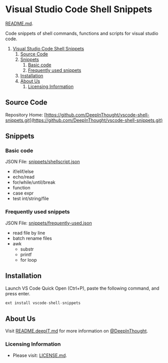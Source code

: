 # Visual Studio Code Shell Snippets

[README.md](https://raw.githubusercontent.com/DeepInThought/vscode-shell-snippets/master/README.md).

Code snippets of shell commands, functions and scripts for visual studio code.
<!-- TOC depthFrom:2 -->

1. [Visual Studio Code Shell Snippets](#visual-studio-code-shell-snippets)
	1. [Source Code](#source-code)
	2. [Snippets](#snippets)
		1. [Basic code](#basic-code)
		2. [Frequently used snippets](#frequently-used-snippets)
	3. [Installation](#installation)
	4. [About Us](#about-us)
		1. [Licensing Information](#licensing-information)

<!-- /TOC -->

## Source Code

Repository Home: [https://github.com/DeepInThought/vscode-shell-snippets.git](https://github.com/DeepInThought/vscode-shell-snippets.git)

## Snippets

### Basic code

JSON File: [snippets/shellscript.json](snippets/shellscript.json)

* if/elif/else
* echo/read
* for/while/until/break
* function
* case expr
* test int/string/file

### Frequently used snippets

JSON File: [snippets/frequently-used.json](snippets/frequently-used.json)

* read file by line
* batch rename files
* awk
  * substr
  * printf
  * for loop

## Installation

Launch VS Code Quick Open (Ctrl+P), paste the following command, and press enter.

```typescript
ext install vscode-shell-snippets
```

## About Us

Visit [README.deepIT.md](README.deepIT.md) for more information on [@DeepInThought]((https://github.com/DeepInThought)).

<!-- ## Links -->
<!-- [Market]() -->

### Licensing Information

* Please visit: [LICENSE.md](LICENSE.md).